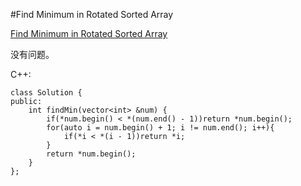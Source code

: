 ﻿#Find Minimum in Rotated Sorted Array

[Find Minimum in Rotated Sorted Array](https://leetcode.com/problems/find-minimum-in-rotated-sorted-array/ "Find Minimum in Rotated Sorted Array")

没有问题。

C++:

    class Solution {
    public:
        int findMin(vector<int> &num) {
            if(*num.begin() < *(num.end() - 1))return *num.begin();
            for(auto i = num.begin() + 1; i != num.end(); i++){
                if(*i < *(i - 1))return *i;
            }
            return *num.begin();
        }
    };